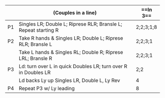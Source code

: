 ||(Couples in a line) |==In 3==|
|-----|----|-----|
|P1| Singles LR; Double L; Riprese RLR; Bransle L; Repeat starting R |2;2;3;1;8|
|P2| Take R hands & Singles LR; Double L; Riprese RLR; Bransle L |2;2;3;1|
||Take L hands & Singles RL; Double R; Riprese LRL; Bransle R |2;2;3;1|
|P3| Ld: turn over L  in quick Doubles LR; turn over R in Doubles LR |2;2|
||Ld backs Ly up Singles LR, Double L, Ly Rev |4|
|P4| Repeat P3 w/ Ly leading |8|
